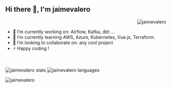 <h2>  Hi there 👋, I'm jaimevalero</h2>

<p align="right"> <img src="https://komarev.com/ghpvc/?username=jaimevalero&label=Profile%20views&color=0e75b6&style=flat" alt="jaimevalero" /> </p>



- 🔭 I’m currently working on: Airflow, Kafka, dbt ...
- 🌱 I’m currently learning AWS, Azure, Kubernetes, Vue.js, Terraform.
- 👯 I’m looking to collaborate on: any cool project
- ⚡ Happy coding !

<br/>

<p> 
<img src="https://github-readme-stats.vercel.app/api?username=jaimevalero&show_icons=true&include_all_commits=true&count_private=true" alt="jaimevalero stats" /> 
<img src="https://github-readme-stats.vercel.app/api/top-langs/?username=jaimevalero&layout=compact&exclude_repo=managing-awesome-lists,jaimevalero.github.io,curso-molariasi,COVID-19,lczero-jupyter,python-machine-learning-book-2nd-edition,covid-vaccine-spain&langs_count=7&hide=Jupyter+Notebook" alt="jaimevalero languages" /> 

</p>


<p align="left"> 
  <img src="https://github-profile-trophy.vercel.app/?username=jaimevalero&count_private=true" alt="jaimevalero" /></a>
</p>



